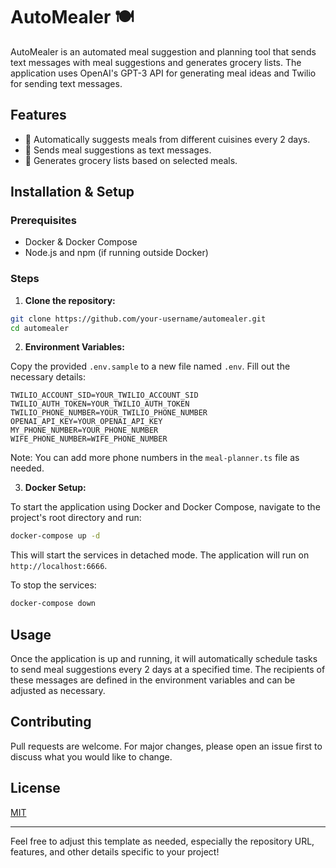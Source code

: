 # AutoMealer 🍽️

AutoMealer is an automated meal suggestion and planning tool that sends text messages with meal suggestions and generates grocery lists. The application uses OpenAI's GPT-3 API for generating meal ideas and Twilio for sending text messages.

## Features

- 🍲 Automatically suggests meals from different cuisines every 2 days.
- 📲 Sends meal suggestions as text messages.
- 🛒 Generates grocery lists based on selected meals.

## Installation & Setup

### Prerequisites

- Docker & Docker Compose
- Node.js and npm (if running outside Docker)

### Steps

1. **Clone the repository:**

```bash
git clone https://github.com/your-username/automealer.git
cd automealer
```

2. **Environment Variables:**

Copy the provided `.env.sample` to a new file named `.env`. Fill out the necessary details:

```
TWILIO_ACCOUNT_SID=YOUR_TWILIO_ACCOUNT_SID
TWILIO_AUTH_TOKEN=YOUR_TWILIO_AUTH_TOKEN
TWILIO_PHONE_NUMBER=YOUR_TWILIO_PHONE_NUMBER
OPENAI_API_KEY=YOUR_OPENAI_API_KEY
MY_PHONE_NUMBER=YOUR_PHONE_NUMBER
WIFE_PHONE_NUMBER=WIFE_PHONE_NUMBER
```

Note: You can add more phone numbers in the `meal-planner.ts` file as needed.

3. **Docker Setup:**

To start the application using Docker and Docker Compose, navigate to the project's root directory and run:

```bash
docker-compose up -d
```

This will start the services in detached mode. The application will run on `http://localhost:6666`.

To stop the services:

```bash
docker-compose down
```

## Usage

Once the application is up and running, it will automatically schedule tasks to send meal suggestions every 2 days at a specified time. The recipients of these messages are defined in the environment variables and can be adjusted as necessary.

## Contributing

Pull requests are welcome. For major changes, please open an issue first to discuss what you would like to change.

## License

[MIT](https://choosealicense.com/licenses/mit/)

---

Feel free to adjust this template as needed, especially the repository URL, features, and other details specific to your project!